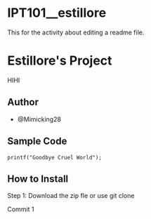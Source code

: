 # IPT101__estillore

This for the activity about editing a readme file.

# Estillore's Project

HIHI

## Author
  - @Mimicking28

## Sample Code

`printf("Goodbye Cruel World");`

## How to Install

Step 1:	Download the zip fle or use git clone

Commit 1
